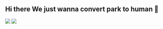 ## Hi there We just wanna convert park to human 👋
<a href="www.naver.com" target="_blank"><img src="https://img.shields.io/badge/JavaScript-F7DF1E??style=social&logo=JavaScript&logoColor=#000000"/></a>
<a href="WWT-backend" target="_blank"><img src="https://img.shields.io/badge/Python-FFFFFF??style=social&logo=Python&logoColor=#2f4d6e"/></a>

